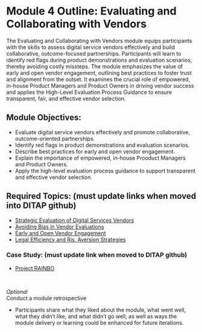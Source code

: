 # Module 4 Outline: Evaluating and Collaborating with Vendors 
The Evaluating and Collaborating with Vendors module equips participants with the skills to assess digital service vendors effectively and build collaborative, outcome-focused partnerships. Participants will learn to identify red flags during product demonstrations and evaluation scenarios, thereby avoiding costly missteps. The module emphasizes the value of early and open vendor engagement, outlining best practices to foster trust and alignment from the outset. It examines the crucial role of empowered, in-house Product Managers and Product Owners in driving vendor success and applies the High-Level Evaluation Process Guidance to ensure transparent, fair, and effective vendor selection.

## Module Objectives:
- Evaluate digital service vendors effectively and promote collaborative, outcome-oriented partnerships.
- Identify red flags in product demonstrations and evaluation scenarios.
- Describe best practices for early and open vendor engagement.
- Explain the importance of empowered, in-house Prooduct Managers and Product Owners.
- Apply the high-level evaluation process guidance to support transparent and effective vendor selection.

## Required Topics: (must update links when moved into DITAP github)
- [Strategic Evaluation of Digital Services Vendors](https://docs.google.com/document/d/1sNYsy59bsvo9K6wl-HGHzlEBu7snpahZIV1fRlxfT8o/edit?tab=t.17mh47dwcg7g)
- [Avoiding Bias in Vendor Evaluations](https://docs.google.com/document/d/1sNYsy59bsvo9K6wl-HGHzlEBu7snpahZIV1fRlxfT8o/edit?tab=t.3ig45gwhwdh1)
- [Early and Open Vendor Engagement](https://docs.google.com/document/d/1sNYsy59bsvo9K6wl-HGHzlEBu7snpahZIV1fRlxfT8o/edit?tab=t.734tjwltqmgl)
- [Legal Efficiency and Ris, Aversion Strategies](https://docs.google.com/document/d/1sNYsy59bsvo9K6wl-HGHzlEBu7snpahZIV1fRlxfT8o/edit?tab=t.2dysrwptxdbw)
  
### Case Study: (must update link when moved to DITAP github)
- [Project RAINBO](https://docs.google.com/document/d/1nwzeQdVGMOxQxJTkSutb517Cn1jE1-KCe36U20w4eXc/edit?usp=sharing)
<br>

_Optional_ </br>
Conduct a module retrospective
- Participants share what they liked about the module, what went well, what they didn’t like, and what didn’t go well, as well as ways the module delivery or learning could be enhanced for future iterations.


